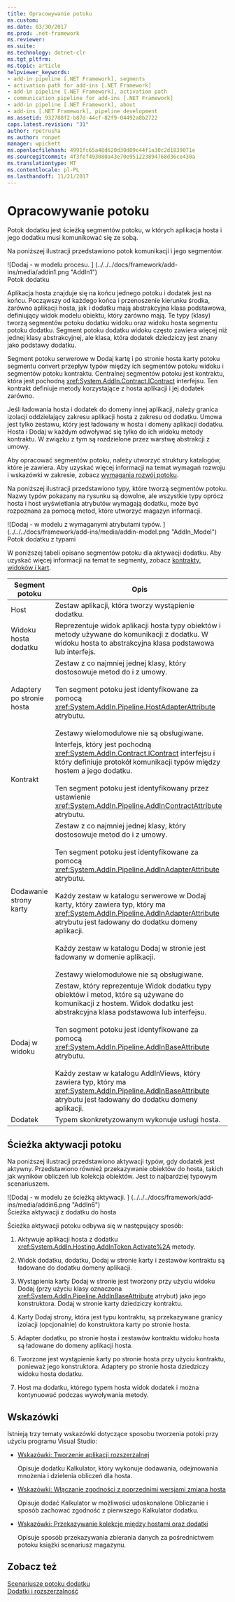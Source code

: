 ```yaml
---
title: Opracowywanie potoku
ms.custom: 
ms.date: 03/30/2017
ms.prod: .net-framework
ms.reviewer: 
ms.suite: 
ms.technology: dotnet-clr
ms.tgt_pltfrm: 
ms.topic: article
helpviewer_keywords:
- add-in pipeline [.NET Framework], segments
- activation path for add-ins [.NET Framework]
- add-in pipeline [.NET Framework], activation path
- communication pipeline for add-ins [.NET Framework]
- add-in pipeline [.NET Framework], about
- add-ins [.NET Framework], pipeline development
ms.assetid: 932788f2-b87d-44cf-82f9-04492a8b2722
caps.latest.revision: "31"
author: rpetrusha
ms.author: ronpet
manager: wpickett
ms.openlocfilehash: 4991fc65a48d620d30d09c44f1a30c2d1839071e
ms.sourcegitcommit: 4f3fef493080a43e70e951223894768d36ce430a
ms.translationtype: MT
ms.contentlocale: pl-PL
ms.lasthandoff: 11/21/2017
---
```

# <a name="pipeline-development"></a>Opracowywanie potoku
Potok dodatku jest ścieżką segmentów potoku, w których aplikacja hosta i jego dodatku musi komunikować się ze sobą.  
  
 Na poniższej ilustracji przedstawiono potok komunikacji i jego segmentów.  
  
 ![Dodaj &#45; w modelu procesu. ] (../../../docs/framework/add-ins/media/addin1.png "AddIn1")  
Potok dodatku  
  
 Aplikacja hosta znajduje się na końcu jednego potoku i dodatek jest na końcu. Począwszy od każdego końca i przenoszenie kierunku środka, zarówno aplikacji hosta, jak i dodatku mają abstrakcyjna klasa podstawowa, definiujący widok modelu obiektu, który zarówno mają. Te typy (klasy) tworzą segmentów potoku dodatku widoku oraz widoku hosta segmentu potoku dodatku. Segment potoku dodatku widoku często zawiera więcej niż jednej klasy abstrakcyjnej, ale klasa, która dodatek dziedziczy jest znany jako podstawy dodatku.  
  
 Segment potoku serwerowe w Dodaj kartę i po stronie hosta karty potoku segmentu convert przepływ typów między ich segmentów potoku widoku i segmentów potoku kontraktu. Centralnej segmentów potoku jest kontraktu, która jest pochodną <xref:System.AddIn.Contract.IContract> interfejsu. Ten kontrakt definiuje metody korzystające z hosta aplikacji i jej dodatek zarówno.  
  
 Jeśli ładowania hosta i dodatek do domeny innej aplikacji, należy granica izolacji oddzielający zakresu aplikacji hosta z zakresu od dodatku. Umowa jest tylko zestawu, który jest ładowany w hosta i domeny aplikacji dodatku. Hosta i Dodaj w każdym odwoływać się tylko do ich widoku metody kontraktu. W związku z tym są rozdzielone przez warstwę abstrakcji z umowy.  
  
 Aby opracować segmentów potoku, należy utworzyć struktury katalogów, które je zawiera. Aby uzyskać więcej informacji na temat wymagań rozwoju i wskazówki w zakresie, zobacz [wymagania rozwój potoku](http://msdn.microsoft.com/en-us/ef9fa986-e80b-43e1-868b-247f4c1d9da5).  
  
 Na poniższej ilustracji przedstawiono typy, które tworzą segmentów potoku. Nazwy typów pokazany na rysunku są dowolne, ale wszystkie typy oprócz hosta i host wyświetlania atrybutów wymagają dodatku, może być rozpoznana za pomocą metod, które utworzyć magazyn informacji.  
  
 ![Dodaj &#45; w modelu z wymaganymi atrybutami typów. ] (../../../docs/framework/add-ins/media/addin-model.png "AddIn_Model")  
Potok dodatku z typami  
  
 W poniższej tabeli opisano segmentów potoku dla aktywacji dodatku. Aby uzyskać więcej informacji na temat te segmenty, zobacz [kontrakty, widoków i kart](http://msdn.microsoft.com/en-us/a6460173-9507-4b87-8c07-d4ee245d715c).  
  
|Segment potoku|Opis|  
|----------------------|-----------------|  
|Host|Zestaw aplikacji, która tworzy wystąpienie dodatku.|  
|Widoku hosta dodatku|Reprezentuje widok aplikacji hosta typy obiektów i metody używane do komunikacji z dodatku. W widoku hosta to abstrakcyjna klasa podstawowa lub interfejs.|  
|Adaptery po stronie hosta|Zestaw z co najmniej jednej klasy, który dostosowuje metod do i z umowy.<br /><br /> Ten segment potoku jest identyfikowane za pomocą <xref:System.AddIn.Pipeline.HostAdapterAttribute> atrybutu.<br /><br /> Zestawy wielomodułowe nie są obsługiwane.|  
|Kontrakt|Interfejs, który jest pochodną <xref:System.AddIn.Contract.IContract> interfejsu i który definiuje protokół komunikacji typów między hostem a jego dodatku.<br /><br /> Ten segment potoku jest identyfikowany przez ustawienie <xref:System.AddIn.Pipeline.AddInContractAttribute> atrybutu.|  
|Dodawanie strony karty|Zestaw z co najmniej jednej klasy, który dostosowuje metod do i z umowy.<br /><br /> Ten segment potoku jest identyfikowane za pomocą <xref:System.AddIn.Pipeline.AddInAdapterAttribute> atrybutu.<br /><br /> Każdy zestaw w katalogu serwerowe w Dodaj karty, który zawiera typ, który ma <xref:System.AddIn.Pipeline.AddInAdapterAttribute> atrybutu jest ładowany do dodatku domeny aplikacji.<br /><br /> Każdy zestaw w katalogu Dodaj w stronie jest ładowany w domenie aplikacji.<br /><br /> Zestawy wielomodułowe nie są obsługiwane.|  
|Dodaj w widoku|Zestaw, który reprezentuje Widok dodatku typy obiektów i metod, które są używane do komunikacji z hostem. Widok dodatku jest abstrakcyjna klasa podstawowa lub interfejsu.<br /><br /> Ten segment potoku jest identyfikowane za pomocą <xref:System.AddIn.Pipeline.AddInBaseAttribute> atrybutu.<br /><br /> Każdy zestaw w katalogu AddInViews, który zawiera typ, który ma <xref:System.AddIn.Pipeline.AddInBaseAttribute> atrybutu jest ładowany do dodatku domeny aplikacji.|  
|Dodatek|Typem skonkretyzowanym wykonuje usługi hosta.|  
  
## <a name="pipeline-activation-path"></a>Ścieżka aktywacji potoku  
 Na poniższej ilustracji przedstawiono aktywacji typów, gdy dodatek jest aktywny. Przedstawiono również przekazywanie obiektów do hosta, takich jak wyników obliczeń lub kolekcja obiektów. Jest to najbardziej typowym scenariuszem.  
  
 ![Dodaj &#45; w modelu ze ścieżką aktywacji. ] (../../../docs/framework/add-ins/media/addin6.png "AddIn6")  
Ścieżka aktywacji z dodatku do hosta  
  
 Ścieżka aktywacji potoku odbywa się w następujący sposób:  
  
1.  Aktywuje aplikacji hosta z dodatku <xref:System.AddIn.Hosting.AddInToken.Activate%2A> metody.  
  
2.  Widok dodatku, dodatku, Dodaj w stronie karty i zestawów kontraktu są ładowane do dodatku domeny aplikacji.  
  
3.  Wystąpienia karty Dodaj w stronie jest tworzony przy użyciu widoku Dodaj (przy użyciu klasy oznaczona <xref:System.AddIn.Pipeline.AddInBaseAttribute> atrybut) jako jego konstruktora. Dodaj w stronie karty dziedziczy kontraktu.  
  
4.  Karty Dodaj strony, która jest typu kontraktu, są przekazywane granicy izolacji (opcjonalnie) do konstruktora karty po stronie hosta.  
  
5.  Adapter dodatku, po stronie hosta i zestawów kontraktu widoku hosta są ładowane do domeny aplikacji hosta.  
  
6.  Tworzone jest wystąpienie karty po stronie hosta przy użyciu kontraktu, ponieważ jego konstruktora. Adaptery po stronie hosta dziedziczy widoku hosta dodatku.  
  
7.  Host ma dodatku, którego typem hosta widok dodatek i można kontynuować podczas wywoływania metody.  
  
## <a name="walkthroughs"></a>Wskazówki  
 Istnieją trzy tematy wskazówki dotyczące sposobu tworzenia potoki przy użyciu programu Visual Studio:  
  
-   [Wskazówki: Tworzenie aplikacji rozszerzalnej](../../../docs/framework/add-ins/walkthrough-create-extensible-app.md)  
  
     Opisuje dodatku Kalkulator, który wykonuje dodawania, odejmowania mnożenia i dzielenia obliczeń dla hosta.  
  
-   [Wskazówki: Włączanie zgodności z poprzednimi wersjami zmiana hosta](http://msdn.microsoft.com/en-us/6fa15bb5-8f04-407d-bd7d-675dc043c848)  
  
     Opisuje dodać Kalkulator w możliwości udoskonalone Obliczanie i sposób zachować zgodność z pierwszego Kalkulator dodatku.  
  
-   [Wskazówki: Przekazywanie kolekcje między hostami oraz dodatki](http://msdn.microsoft.com/en-us/b532c604-548e-4fab-b11c-377257dd0ee5)  
  
     Opisuje sposób przekazywania zbierania danych za pośrednictwem potoku książki scenariusz magazynu.  
  
## <a name="see-also"></a>Zobacz też  
 [Scenariusze potoku dodatku](http://msdn.microsoft.com/en-us/feb70e0b-8734-494c-aeaf-b567f014043e)  
 [Dodatki i rozszerzalność](../../../docs/framework/add-ins/index.md)
